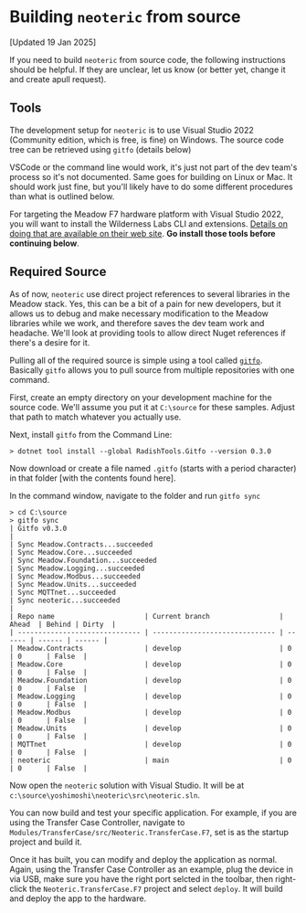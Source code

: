 # Building `neoteric` from source

[Updated 19 Jan 2025]

If you need to build `neoteric` from source code, the following instructions should be helpful.  If they are unclear, let us know (or better yet, change it and create apull request).

## Tools

The development setup for `neoteric` is to use Visual Studio 2022 (Community edition, which is free, is fine) on Windows.
The source code tree can be retrieved using `gitfo` (details below)

VSCode or the command line would work, it's just not part of the dev team's process so it's not documented.  Same goes for building on Linux or Mac.  It should work just fine, but you'll likely have to do some different procedures than what is outlined below.

For targeting the Meadow F7 hardware platform with Visual Studio 2022, you will want to install the Wilderness Labs CLI and extensions.  [Details on doing that are available on their web site](https://developer.wildernesslabs.co/Meadow/Getting_Started/MCUs/F7_Feather/).  **Go install those tools before continuing below**.

## Required Source

As of now, `neoteric` use direct project references to several libraries in the Meadow stack.  Yes, this can be a bit of a pain for new developers, but it allows us to debug and make necessary modification to the Meadow libraries while we work, and therefore saves the dev team work and headache.  We'll look at providing tools to allow direct Nuget references if there's a desire for it.

Pulling all of the required source is simple using a tool called [`gitfo`](https://github.com/adrianstevens/Gitfo).  Basically `gitfo` allows you to pull source from multiple repositories with one command.

First, create an empty directory on your development machine for the source code.  We'll assume you put it at `C:\source` for these samples.  Adjust that path to match whatever you actually use.

Next, install `gitfo` from the Command Line:

```
> dotnet tool install --global RadishTools.Gitfo --version 0.3.0
```

Now download or create a file named `.gitfo` (starts with a period character) in that folder [with the contents found here].

In the command window, navigate to the folder and run `gitfo sync`

```
> cd C:\source
> gitfo sync
| Gitfo v0.3.0
|
| Sync Meadow.Contracts...succeeded
| Sync Meadow.Core...succeeded
| Sync Meadow.Foundation...succeeded
| Sync Meadow.Logging...succeeded
| Sync Meadow.Modbus...succeeded
| Sync Meadow.Units...succeeded
| Sync MQTTnet...succeeded
| Sync neoteric...succeeded
|
| Repo name                      | Current branch                 | Ahead  | Behind | Dirty  |
| ------------------------------ | ------------------------------ | ------ | ------ | ------ |
| Meadow.Contracts               | develop                        | 0      | 0      | False  |
| Meadow.Core                    | develop                        | 0      | 0      | False  |
| Meadow.Foundation              | develop                        | 0      | 0      | False  |
| Meadow.Logging                 | develop                        | 0      | 0      | False  |
| Meadow.Modbus                  | develop                        | 0      | 0      | False  |
| Meadow.Units                   | develop                        | 0      | 0      | False  |
| MQTTnet                        | develop                        | 0      | 0      | False  |
| neoteric                       | main                           | 0      | 0      | False  |
```

Now open the `neoteric` solution with Visual Studio.  It will be at `c:\source\yoshimoshi\neoteric\src\neoteric.sln`.

You can now build and test your specific application.  For example, if you are using the Transfer Case Controller, navigate to `Modules/TransferCase/src/Neoteric.TransferCase.F7`, set is as the startup project and build it.

Once it has built, you can modify and deploy the application as normal.  Again, using the Transfer Case Controller as an example, plug the device in via USB, make sure you have the right port selcted in the toolbar, then right-click the `Neoteric.TransferCase.F7` project and select `deploy`.  It will build and deploy the app to the hardware.
